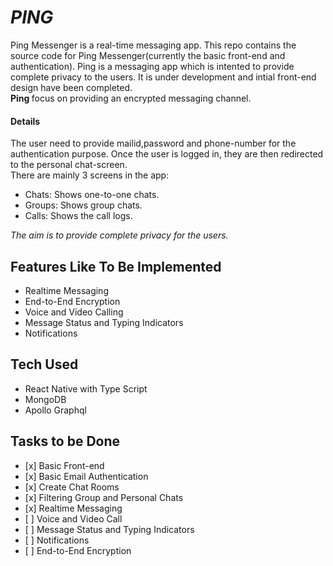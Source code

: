 <h1><i> PING </i></h1>

Ping Messenger is a real-time messaging app. This repo contains the source code for Ping Messenger(currently the basic front-end and authentication). Ping is a messaging app which is intented to provide complete privacy to the users. It is under development and intial front-end design have been completed.<br>
<b> Ping </b> focus on providing an encrypted messaging channel. <br>
<h4> Details </h4>
The user need to provide mailid,password and phone-number for the authentication purpose. Once the user is logged in, they are then redirected to the personal chat-screen.<br>
There are mainly 3 screens in the app:<br>
<ul>
  <li> Chats: Shows one-to-one chats. </li>
  <li> Groups: Shows group chats. </li>
  <li> Calls: Shows the call logs. </li>
</ul>
<i> The aim is to provide complete privacy for the users. </i>

<h2> Features Like To Be Implemented </h2>
<ul>
  <li> Realtime Messaging </li>
  <li> End-to-End Encryption </li>
  <li> Voice and Video Calling </li>
  <li> Message Status and Typing Indicators </li>
  <li> Notifications </li>
  
</ul>

<h2> Tech Used </h2>
<ul>
  <li> React Native with Type Script </li>
  <li> MongoDB </li>
  <li> Apollo Graphql </li>
</ul>

<h2> Tasks to be Done </h2>
<ul>
  <li> [x] Basic Front-end </li>
  <li> [x] Basic Email Authentication  </li>
  <li> [x] Create Chat Rooms </li>
  <li> [x] Filtering Group and Personal Chats </li>
  <li> [x] Realtime Messaging </li>
  <li> [ ] Voice and Video Call </li>
  <li> [ ] Message Status and Typing Indicators </li>
  <li> [ ] Notifications </li>
  <li> [ ] End-to-End Encryption </li>
</ul>
